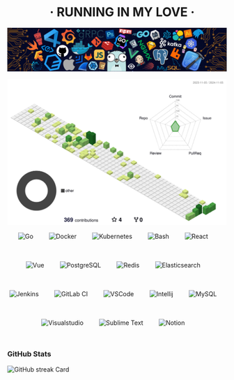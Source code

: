 <div id="toc">
  <ul align="center" style="weight: 1000px">
    <summary>
      <h1>
        · RUNNING IN MY LOVE ·
      </h1>
    </summary>
  </ul>
</div>

![running in my love](img/header_.png)

![3DProfile](profile-3d-contrib/profile-green-animate.svg)


<div style="display: flex; flex-wrap: wrap; gap: 18px; justify-content: center;"><img src="https://skillicons.dev/icons?i=go" height="48" alt="Go" style="margin-right: 18px"> <img src="https://skillicons.dev/icons?i=docker" height="48" alt="Docker" style="margin-right: 18px"> <img src="https://skillicons.dev/icons?i=kubernetes" height="48" alt="Kubernetes" style="margin-right: 18px"> <img src="https://skillicons.dev/icons?i=bash" height="48" alt="Bash" style="margin-right: 18px"> <img src="https://skillicons.dev/icons?i=react" height="48" alt="React" style="margin-right: 18px"> <img src="https://skillicons.dev/icons?i=vue" height="48" alt="Vue" style="margin-right: 18px"> <img src="https://skillicons.dev/icons?i=postgresql" height="48" alt="PostgreSQL" style="margin-right: 18px"> <img src="https://skillicons.dev/icons?i=redis" height="48" alt="Redis" style="margin-right: 18px"> <img src="https://skillicons.dev/icons?i=elasticsearch" height="48" alt="Elasticsearch" style="margin-right: 18px"> <img src="https://skillicons.dev/icons?i=jenkins" height="48" alt="Jenkins" style="margin-right: 18px"> <img src="https://skillicons.dev/icons?i=gitlab" height="48" alt="GitLab CI" style="margin-right: 18px"> <img src="https://skillicons.dev/icons?i=vscode" height="48" alt="VSCode" style="margin-right: 18px"> <img src="https://skillicons.dev/icons?i=idea" height="48" alt="Intellij" style="margin-right: 18px"> <img src="https://skillicons.dev/icons?i=mysql" height="48" alt="MySQL" style="margin-right: 18px"> <img src="https://skillicons.dev/icons?i=visualstudio" height="48" alt="Visualstudio" style="margin-right: 18px"> <img src="https://skillicons.dev/icons?i=sublime" height="48" alt="Sublime Text" style="margin-right: 18px"> <img src="https://skillicons.dev/icons?i=notion" height="48" alt="Notion" style="margin-right: 18px"></div>

**<h3 align="left">GitHub Stats</h3>**
<p align="left">
  <img width="48%" src="https://streak-stats.demolab.com/?user=yeaheo&theme=default&hide_border=false&border_radius=4.5&date_format=M+j%5B%2C+Y%5D&mode=daily&disable_animations=false&hide_total_contributions=false&hide_current_streak=false&hide_longest_streak=false&exclude_days=&locale=en&card_height=200" alt="GitHub streak Card" />
</p>
